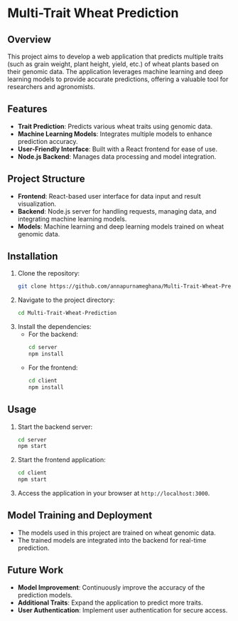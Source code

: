 # Multi-Trait Wheat Prediction

## Overview

This project aims to develop a web application that predicts multiple traits (such as grain weight, plant height, yield, etc.) of wheat plants based on their genomic data. The application leverages machine learning and deep learning models to provide accurate predictions, offering a valuable tool for researchers and agronomists.

## Features

- **Trait Prediction**: Predicts various wheat traits using genomic data.
- **Machine Learning Models**: Integrates multiple models to enhance prediction accuracy.
- **User-Friendly Interface**: Built with a React frontend for ease of use.
- **Node.js Backend**: Manages data processing and model integration.

## Project Structure

- **Frontend**: React-based user interface for data input and result visualization.
- **Backend**: Node.js server for handling requests, managing data, and integrating machine learning models.
- **Models**: Machine learning and deep learning models trained on wheat genomic data.

## Installation

1. Clone the repository:
   ```bash
   git clone https://github.com/annapurnameghana/Multi-Trait-Wheat-Prediction.git
   ```
2. Navigate to the project directory:
   ```bash
   cd Multi-Trait-Wheat-Prediction
   ```
3. Install the dependencies:
   - For the backend:
     ```bash
     cd server
     npm install
     ```
   - For the frontend:
     ```bash
     cd client
     npm install
     ```

## Usage

1. Start the backend server:
   ```bash
   cd server
   npm start
   ```
2. Start the frontend application:
   ```bash
   cd client
   npm start
   ```
3. Access the application in your browser at `http://localhost:3000`.

## Model Training and Deployment

- The models used in this project are trained on wheat genomic data.
- The trained models are integrated into the backend for real-time prediction.

## Future Work

- **Model Improvement**: Continuously improve the accuracy of the prediction models.
- **Additional Traits**: Expand the application to predict more traits.
- **User Authentication**: Implement user authentication for secure access.
